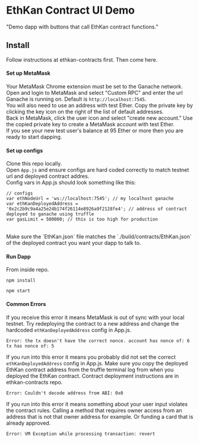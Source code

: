 # EthKan Contract UI Demo

"Demo dapp with buttons that call EthKan contract functions."

## Install
Follow instructions at ethkan-contracts first. Then come here.
#### Set up MetaMask
Your MetaMask Chrome extension must be set to the Ganache network. Open and login to MetaMask and select "Custom RPC" and enter the url Ganache is running on. Default is `http://localhost:7545`.
<br>
You will also need to use an address with test Ether. Copy the private key by clicking the key icon on the right of the list of default addresses. 
<br>
Back in MetaMask, click the user icon and select "create new account." Use the copied private key to create a MetaMask account with test Ether.
<br>
If you see your new test user's balance at 95 Ether or more then you are ready to start dapping.

#### Set up configs
Clone this repo locally. 
<br>
Open `App.js` and ensure configs are hard coded correctly to match testnet url and deployed contract addres.
<br>
Config vars in App.js should look something like this:
```
// configs
var ethNodeUrl = 'ws://localhost:7545'; // my localhost ganache
var ethKanDeployedAddress = '0x2c2b9c9a4a25e24b174f26114e8926a9f2128fe4'; // address of contract deployed to ganache using truffle
var gasLimit = 500000; // this is too high for production
```
<br>
Make sure the `EthKan.json` file matches the `./build/contracts/EthKan.json` of the deployed contract you want your dapp to talk to.

#### Run Dapp
From inside repo.
```
npm install
```
```
npm start
```

#### Common Errors
If you receive this error it means MetaMask is out of sync with your local testnet. Try redeploying the contract to a new address and change the hardcoded `ethKanDeployedAddress` config in App.js.
```
Error: the tx doesn't have the correct nonce. account has nonce of: 6 tx has nonce of: 5
```
If you run into this error it means you probably did not set the correct `ethKanDeployedAddress` config in App.js. Make sure you copy the deployed EthKan contract address from the truffle terminal log from when you deployed the EthKan contract. Contract deployment instructions are in ethkan-contracts repo.
```
Error: Couldn't decode address from ABI: 0x0
```
If you run into this error it means something about your user input violates the contract rules. Calling a method that requires owner access from an address that is not that owner address for example. Or funding a card that is already approved.
```
Error: VM Exception while processing transaction: revert
```